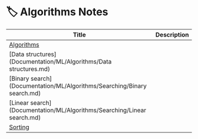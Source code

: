 # 🏷️ Algorithms Notes

| Title | Description |
|-------|-------------|
| [Algorithms](Documentation/ML/Algorithms/Algorithms.md) |  |
| [Data structures](Documentation/ML/Algorithms/Data structures.md) |  |
| [Binary search](Documentation/ML/Algorithms/Searching/Binary search.md) |  |
| [Linear search](Documentation/ML/Algorithms/Searching/Linear search.md) |  |
| [Sorting](Documentation/ML/Algorithms/Sorting/Sorting.md) |  |
